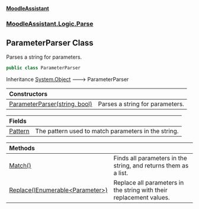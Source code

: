 #### [MoodleAssistant](index.md 'index')
### [MoodleAssistant.Logic.Parse](MoodleAssistant.Logic.Parse.md 'MoodleAssistant.Logic.Parse')

## ParameterParser Class

Parses a string for parameters.

```csharp
public class ParameterParser
```

Inheritance [System.Object](https://docs.microsoft.com/en-us/dotnet/api/System.Object 'System.Object') &#129106; ParameterParser

| Constructors | |
| :--- | :--- |
| [ParameterParser(string, bool)](MoodleAssistant.Logic.Parse.ParameterParser.ParameterParser(string,bool).md 'MoodleAssistant.Logic.Parse.ParameterParser.ParameterParser(string, bool)') | Parses a string for parameters. |

| Fields | |
| :--- | :--- |
| [Pattern](MoodleAssistant.Logic.Parse.ParameterParser.Pattern.md 'MoodleAssistant.Logic.Parse.ParameterParser.Pattern') | The pattern used to match parameters in the string. |

| Methods | |
| :--- | :--- |
| [Match()](MoodleAssistant.Logic.Parse.ParameterParser.Match().md 'MoodleAssistant.Logic.Parse.ParameterParser.Match()') | Finds all parameters in the string, and returns them as a list. |
| [Replace(IEnumerable&lt;Parameter&gt;)](MoodleAssistant.Logic.Parse.ParameterParser.Replace(System.Collections.Generic.IEnumerable_MoodleAssistant.Logic.Parse.Parameter_).md 'MoodleAssistant.Logic.Parse.ParameterParser.Replace(System.Collections.Generic.IEnumerable<MoodleAssistant.Logic.Parse.Parameter>)') | Replace all parameters in the string with their replacement values. |
